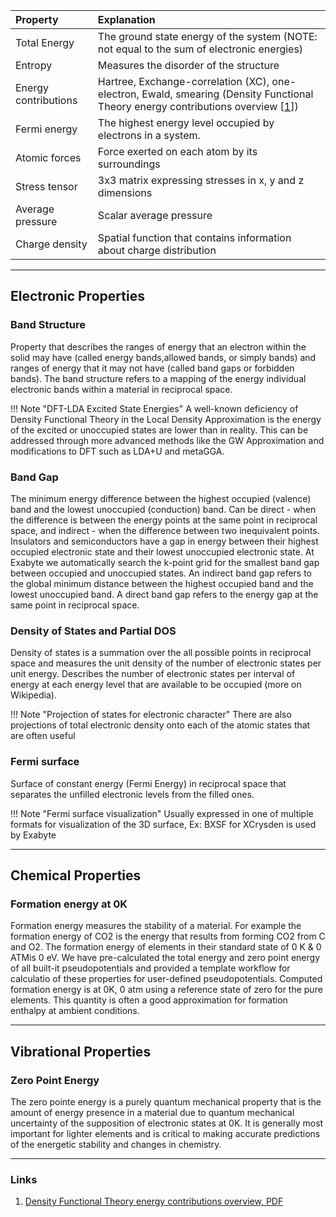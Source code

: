 <!-- by MH -->


| Property | Explanation |
|:---------------|:------------|
| Total Energy   | The ground state energy of the system (NOTE: not equal to the sum of electronic energies)|
|Entropy|Measures the disorder of the structure|
|Energy contributions|Hartree, Exchange-correlation (XC), one-electron, Ewald, smearing (Density Functional Theory energy contributions overview [[1](#links)])|
|Fermi energy|The highest energy level occupied by electrons in a system.|
|Atomic forces|Force exerted on each atom by its surroundings|
|Stress tensor|3x3 matrix expressing stresses in x, y and z dimensions|
|Average pressure|Scalar average pressure|
|Charge density|Spatial function that contains information about charge distribution|

<hr>

## Electronic Properties

### Band Structure
Property that describes the ranges of energy that an electron within the solid may have (called energy bands,allowed bands, or simply bands) and ranges of energy that it may not have (called band gaps or forbidden bands).  The band structure refers to a mapping of the energy individual electronic bands within a material in reciprocal space.

!!! Note "DFT-LDA Excited State Energies"
    A well-known deficiency of Density Functional Theory in the Local Density Approximation is the energy of the excited or unoccupied states are lower than in reality.  This can be addressed through more advanced methods like the GW Approximation and modifications to DFT such as LDA+U and metaGGA.

### Band Gap
The minimum energy difference between the highest occupied (valence) band and the lowest unoccupied (conduction) band.  Can be direct - when the difference is between the energy points at the same point in reciprocal space, and indirect - when the difference between two inequivalent points.  Insulators and semiconductors have a gap in energy between their highest occupied electronic state and their lowest unoccupied electronic state.  At Exabyte we automatically search the k-point grid for the smallest band gap between occupied and unoccupied states.  An indirect band gap refers to the global minimum distance between the highest occupied band and the lowest unoccupied band.  A direct band gap refers to the energy gap at the same point in reciprocal space.

### Density of States and Partial DOS
Density of states is a summation over the all possible points in reciprocal space and measures the unit density of the number of electronic states per unit energy.  Describes the number of electronic states per interval of energy at each energy level that are available to be occupied (more on Wikipedia).

!!! Note "Projection of states for electronic character"
    There are also projections of total electronic density onto each of the atomic states that are often useful

### Fermi surface
Surface of constant energy (Fermi Energy) in reciprocal space that separates the unfilled electronic levels from the filled ones.

!!! Note "Fermi surface visualization"
    Usually expressed in one of multiple formats for visualization of the 3D surface, Ex: BXSF for XCrysden is used by Exabyte

<hr>

## Chemical Properties

### Formation energy at 0K
Formation energy measures the stability of a material.  For example the formation energy of CO2 is the energy that results from forming CO2 from C and O2.  The formation energy of elements in their standard state of 0 K & 0 ATMis 0 eV.  We have pre-calculated the total energy and zero point energy of all built-it pseudopotentials and provided a template workflow for calculatio of these properties for user-defined pseudopotentials.  Computed formation energy is at 0K, 0 atm using a reference state of zero for the pure elements. This quantity is often a good approximation for formation enthalpy at ambient conditions.

<hr>

## Vibrational Properties

### Zero Point Energy
The zero pointe energy is a purely quantum mechanical property that is the amount of energy presence in a material due to quantum mechanical uncertainty of the supposition of electronic states at 0K.  It is generally most important for lighter elements and is critical to making accurate predictions of the energetic stability and changes in chemistry.

<hr>

### Links

1. [Density Functional Theory energy contributions overview, PDF](http://elk.sourceforge.net/CECAM/Burke-DFT.pdf)
